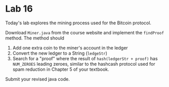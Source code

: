 Lab 16
==============================

Today's lab explores the mining process used for the Bitcoin protocol.

Download `Miner.java` from the course website and implement the `findProof` method.  The method should

1. Add one extra coin to the miner's account in the ledger
2. Convert the new ledger to a String (`ledgeStr`)
3. Search for a "proof" where the result of `hash(ledgerStr + proof)` has `NUM_ZEROES` leading zeroes, similar to the hashcash protocol used for spam reduction in Chapter 5 of your textbook.

Submit your revised java code.
